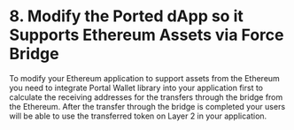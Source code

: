 # 8. Modify the Ported dApp so it Supports Ethereum Assets via Force Bridge

To modify your Ethereum application to support assets from the Ethereum you need to integrate Portal Wallet library into your application first to calculate the receiving addresses for the transfers through the bridge from the Ethereum. After the transfer through the bridge is completed your users will be able to use the transferred token on Layer 2 in your application.